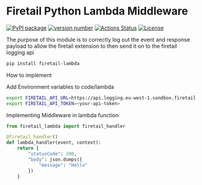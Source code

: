 # Firetail Python Lambda Middleware

[![PyPI package](https://img.shields.io/badge/pip%20install-example--pypi--package-brightgreen)](https://pypi.org/project/firetail-lambda/) [![version number](https://img.shields.io/pypi/v/firetail-lambda?color=green&label=version)](https://github.com/Firetail-io/firetail-py-lambda/releases) [![Actions Status](https://github.com/Firetail-io/firetail-py-lambda/workflows/Test/badge.svg)](https://github.com/Firetail-io/firetail-py-lambda/actions) [![License](https://img.shields.io/github/license/Firetail-io/firetail-py-lambda)](https://github.com/Firetail-io/firetail-py-lambda/blob/main/LICENSE)

The purpose of this module is to correctly log out the event and response payload to allow the firetail extension to then send it on to the firetail logging api

```bash
pip install firetail-lambda
```

How to implement

Add Environment variables to code/lambda
```bash
export FIRETAIL_API_URL=https://api.logging.eu-west-1.sandbox.firetail.app/logs/bulk
export FIRETAIL_API_TOKEN=<your-api-token>
```



Implementing Middleware in lambda function
```python
from firetail_lambda import firetail_handler

@firetail_handler()
def lambda_handler(event, context):
    return {
        "statusCode": 200,
        "body": json.dumps({
            "message": "Hello"
        })
    }
```

